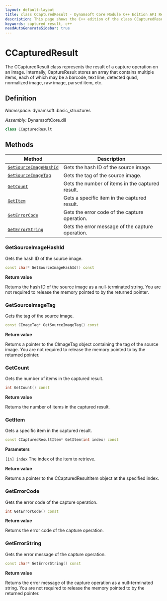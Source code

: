 ```yaml
---
layout: default-layout
title: class CCapturedResult - Dynamsoft Core Module C++ Edition API Reference
description: This page shows the C++ edition of the class CCapturedResult in Dynamsoft Core Module.
keywords: captured result, c++
needAutoGenerateSidebar: true
---
```


# CCapturedResult

The CCapturedResult class represents the result of a capture operation on an image. Internally, CaptureResult stores an array that contains multiple items, each of which may be a barcode, text line, detected quad, normalized image, raw image, parsed item, etc.

## Definition

*Namespace:* dynamsoft::basic_structures

*Assembly:* DynamsoftCore.dll

```cpp
class CCapturedResult
```

## Methods

| Method               | Description |
|----------------------|-------------|
| [`GetSourceImageHashId`](#getsourceimagehashid) | Gets the hash ID of the source image.|
| [`GetSourceImageTag`](#getsourceimagetag) | Gets the tag of the source image.|
| [`GetCount`](#getcount) | Gets the number of items in the captured result.|
| [`GetItem`](#getitem) | Gets a specific item in the captured result.|
| [`GetErrorCode`](#geterrorcode) | Gets the error code of the capture operation.|
| [`GetErrorString`](#geterrorstring) | Gets the error message of the capture operation.|

### GetSourceImageHashId

Gets the hash ID of the source image.

```cpp
const char* GetSourceImageHashId() const
```

**Return value**

Returns the hash ID of the source image as a null-terminated string. You are not required to release the memory pointed to by the returned pointer.

### GetSourceImageTag

Gets the tag of the source image.

```cpp
const CImageTag* GetSourceImageTag() const
```

**Return value**

Returns a pointer to the CImageTag object containing the tag of the source image. You are not required to release the memory pointed to by the returned pointer.

### GetCount

Gets the number of items in the captured result.

```cpp
int GetCount() const
```

**Return value**

Returns the number of items in the captured result.

### GetItem

Gets a specific item in the captured result.

```cpp
const CCapturedResultItem* GetItem(int index) const
```

**Parameters**

`[in] index` The index of the item to retrieve.

**Return value**

Returns a pointer to the CCapturedResultItem object at the specified index.

### GetErrorCode

Gets the error code of the capture operation.

```cpp
int GetErrorCode() const
```

**Return value**

Returns the error code of the capture operation.

### GetErrorString

Gets the error message of the capture operation.

```cpp
const char* GetErrorString() const
```

**Return value**

Returns the error message of the capture operation as a null-terminated string. You are not required to release the memory pointed to by the returned pointer.
